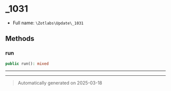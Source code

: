 
# _1031





* Full name: `\Zotlabs\Update\_1031`




## Methods


### run



```php
public run(): mixed
```












***


***
> Automatically generated on 2025-03-18
